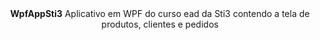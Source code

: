 <div align="center">
<b>WpfAppSti3</b>
Aplicativo em WPF do curso ead da Sti3 contendo a tela de produtos, clientes e pedidos


